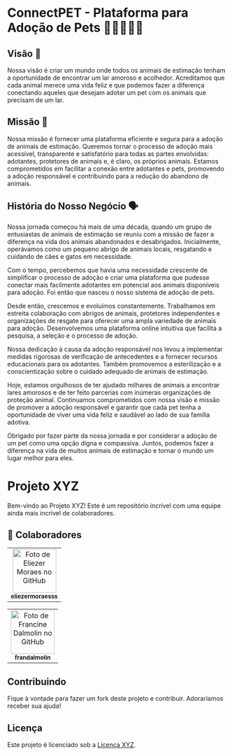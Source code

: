 ﻿# ConnectPET - Plataforma para Adoção de Pets 🐾🐶🐱🐹🐰

## Visão 👀

Nossa visão é criar um mundo onde todos os animais de estimação tenham a oportunidade de encontrar um lar amoroso e acolhedor. Acreditamos que cada animal merece uma vida feliz e que podemos fazer a diferença conectando aqueles que desejam adotar um pet com os animais que precisam de um lar.

## Missão 🎯

Nossa missão é fornecer uma plataforma eficiente e segura para a adoção de animais de estimação. Queremos tornar o processo de adoção mais acessível, transparente e satisfatório para todas as partes envolvidas: adotantes, protetores de animais e, é claro, os próprios animais. Estamos comprometidos em facilitar a conexão entre adotantes e pets, promovendo a adoção responsável e contribuindo para a redução do abandono de animais.

## História do Nosso Negócio 🗣

Nossa jornada começou há mais de uma década, quando um grupo de entusiastas de animais de estimação se reuniu com a missão de fazer a diferença na vida dos animais abandonados e desabrigados. Inicialmente, operávamos como um pequeno abrigo de animais locais, resgatando e cuidando de cães e gatos em necessidade.

Com o tempo, percebemos que havia uma necessidade crescente de simplificar o processo de adoção e criar uma plataforma que pudesse conectar mais facilmente adotantes em potencial aos animais disponíveis para adoção. Foi então que nasceu o nosso sistema de adoção de pets.

Desde então, crescemos e evoluímos constantemente. Trabalhamos em estreita colaboração com abrigos de animais, protetores independentes e organizações de resgate para oferecer uma ampla variedade de animais para adoção. Desenvolvemos uma plataforma online intuitiva que facilita a pesquisa, a seleção e o processo de adoção.

Nossa dedicação à causa da adoção responsável nos levou a implementar medidas rigorosas de verificação de antecedentes e a fornecer recursos educacionais para os adotantes. Também promovemos a esterilização e a conscientização sobre o cuidado adequado de animais de estimação.

Hoje, estamos orgulhosos de ter ajudado milhares de animais a encontrar lares amorosos e de ter feito parcerias com inúmeras organizações de proteção animal. Continuamos comprometidos com nossa visão e missão de promover a adoção responsável e garantir que cada pet tenha a oportunidade de viver uma vida feliz e saudável ao lado de sua família adotiva.

Obrigado por fazer parte da nossa jornada e por considerar a adoção de um pet como uma opção digna e compassiva. Juntos, podemos fazer a diferença na vida de muitos animais de estimação e tornar o mundo um lugar melhor para eles.

# Projeto XYZ

Bem-vindo ao Projeto XYZ! Este é um repositório incrível com uma equipe ainda mais incrível de colaboradores.

## :handshake: Colaboradores
<table>
  <tr>
    <td align="center">
      <a href="http://github.com/eliezermoraesss">
        <img src="https://avatars.githubusercontent.com/u/77923494?v=4" width="100px;" alt="Foto de Eliezer Moraes no GitHub"/><br>
        <sub>
          <b>eliezermoraesss</b>
        </sub>
      </a>
    </td>
  </tr>
</table>

<table>
  <tr>
    <td align="center">
      <a href="https://github.com/frandalmolin">
        <img src="https://avatars.githubusercontent.com/u/137201084?v=4" width="100px;" alt="Foto de Francine Dalmolin no GitHub"/><br>
        <sub>
          <b>frandalmolin</b>
        </sub>
      </a>
    </td>
  </tr>
</table>

## Contribuindo

Fique à vontade para fazer um fork deste projeto e contribuir. Adoraríamos receber sua ajuda!

## Licença

Este projeto é licenciado sob a [Licença XYZ](LICENSE).

